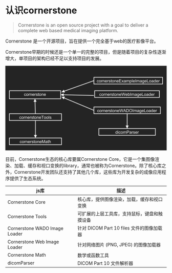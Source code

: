 # 认识cornerstone

> Cornerstone is an open source project with a goal to deliver a complete web based medical imaging platform.

Cornerstone 是一个开源项目，旨在提供一个完全基于web的医疗影像平台。

Cornerstone早期的时候还是一个单一的完整的项目，但是随着项目的复杂性逐渐增大，单项目的架构已经不足以支持项目的发展。

![image](/assets/images/library-hierarchy.png)

目前，Cornerstone生态的核心库要属Cornerstone Core，它是一个集图像渲染、加载、缓存和视口变换的library，通常也被称为Cornerstone。除了核心库之外，Cornerstone开发团队还支持了其他几个库，这些库为开发复杂的成像应用程序提供了生态系统。

| js库                          | 描述                                  |
|-------------------------------|---------------------------------------|
| Cornerstone Core              | 核心库，提供图像渲染，加载，缓存和视口变换     |
| Cornerstone Tools             | 可扩展的上层工具库，支持鼠标，键盘和触摸设备  |
| Cornerstone WADO Image Loader | 针对 DICOM Part 10 files 文件的图像加载器 |
| Cornerstone Web Image Loader  | 针对网络图片 (PNG, JPEG) 的图像加载器     |
| Cornerstone Math              | 数学或函数工具                          |
| dicomParser                   | DICOM Part 10 文件解析器               |

